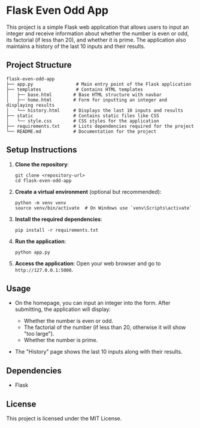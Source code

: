 # Flask Even Odd App

This project is a simple Flask web application that allows users to input an integer and receive information about whether the number is even or odd, its factorial (if less than 20), and whether it is prime. The application also maintains a history of the last 10 inputs and their results.

## Project Structure

```
flask-even-odd-app
├── app.py                # Main entry point of the Flask application
├── templates             # Contains HTML templates
│   ├── base.html        # Base HTML structure with navbar
│   ├── home.html        # Form for inputting an integer and displaying results
│   └── history.html     # Displays the last 10 inputs and results
├── static               # Contains static files like CSS
│   └── style.css        # CSS styles for the application
├── requirements.txt     # Lists dependencies required for the project
└── README.md            # Documentation for the project
```

## Setup Instructions

1. **Clone the repository**:
   ```
   git clone <repository-url>
   cd flask-even-odd-app
   ```

2. **Create a virtual environment** (optional but recommended):
   ```
   python -m venv venv
   source venv/bin/activate  # On Windows use `venv\Scripts\activate`
   ```

3. **Install the required dependencies**:
   ```
   pip install -r requirements.txt
   ```

4. **Run the application**:
   ```
   python app.py
   ```

5. **Access the application**:
   Open your web browser and go to `http://127.0.0.1:5000`.

## Usage

- On the homepage, you can input an integer into the form. After submitting, the application will display:
  - Whether the number is even or odd.
  - The factorial of the number (if less than 20, otherwise it will show "too large").
  - Whether the number is prime.

- The "History" page shows the last 10 inputs along with their results.

## Dependencies

- Flask

## License

This project is licensed under the MIT License.